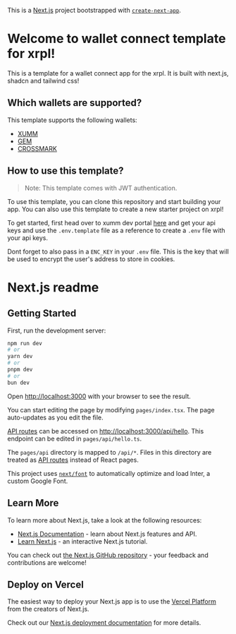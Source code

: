 This is a [Next.js](https://nextjs.org/) project bootstrapped with [`create-next-app`](https://github.com/vercel/next.js/tree/canary/packages/create-next-app).

# Welcome to wallet connect template for xrpl!

This is a template for a wallet connect app for the xrpl. It is built with next.js, shadcn and tailwind css!

## Which wallets are supported?

This template supports the following wallets:

- [XUMM](https://xumm.app/)
- [GEM](https://gemwallet.app/)
- [CROSSMARK](https://crossmark.io/)

## How to use this template?
> Note: This template comes with JWT authentication.

To use this template, you can clone this repository and start building your app. You can also use this template to create a new starter project on xrpl!

To get started, first head over to xumm dev portal [here](https://apps.xumm.dev/) and get your api keys and use the `.env.template` file as a reference to create a `.env` file with your api keys.

Dont forget to also pass in a `ENC_KEY` in your `.env` file. This is the key that will be used to encrypt the user's address to store in cookies.

# Next.js readme 

## Getting Started

First, run the development server:

```bash
npm run dev
# or
yarn dev
# or
pnpm dev
# or
bun dev
```

Open [http://localhost:3000](http://localhost:3000) with your browser to see the result.

You can start editing the page by modifying `pages/index.tsx`. The page auto-updates as you edit the file.

[API routes](https://nextjs.org/docs/api-routes/introduction) can be accessed on [http://localhost:3000/api/hello](http://localhost:3000/api/hello). This endpoint can be edited in `pages/api/hello.ts`.

The `pages/api` directory is mapped to `/api/*`. Files in this directory are treated as [API routes](https://nextjs.org/docs/api-routes/introduction) instead of React pages.

This project uses [`next/font`](https://nextjs.org/docs/basic-features/font-optimization) to automatically optimize and load Inter, a custom Google Font.

## Learn More

To learn more about Next.js, take a look at the following resources:

- [Next.js Documentation](https://nextjs.org/docs) - learn about Next.js features and API.
- [Learn Next.js](https://nextjs.org/learn) - an interactive Next.js tutorial.

You can check out [the Next.js GitHub repository](https://github.com/vercel/next.js/) - your feedback and contributions are welcome!

## Deploy on Vercel

The easiest way to deploy your Next.js app is to use the [Vercel Platform](https://vercel.com/new?utm_medium=default-template&filter=next.js&utm_source=create-next-app&utm_campaign=create-next-app-readme) from the creators of Next.js.

Check out our [Next.js deployment documentation](https://nextjs.org/docs/deployment) for more details.
